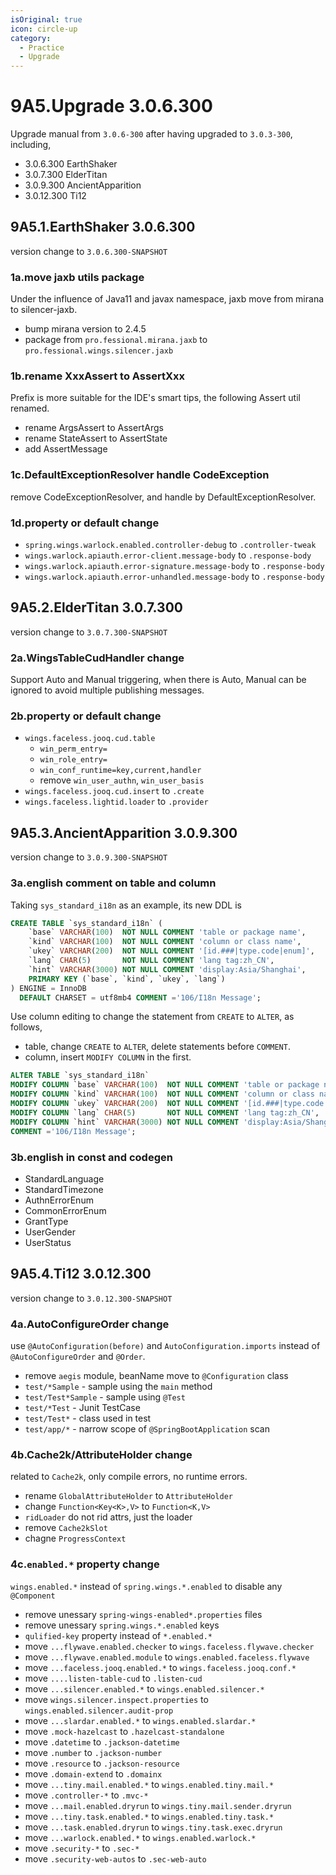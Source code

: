 ```yaml
---
isOriginal: true
icon: circle-up
category:
  - Practice
  - Upgrade
---
```


# 9A5.Upgrade 3.0.6.300

Upgrade manual from `3.0.6-300` after having upgraded to `3.0.3-300`, including,

* 3.0.6.300 EarthShaker
* 3.0.7.300 ElderTitan
* 3.0.9.300 AncientApparition
* 3.0.12.300 Ti12

## 9A5.1.EarthShaker 3.0.6.300

version change to `3.0.6.300-SNAPSHOT`

### 1a.move jaxb utils package

Under the influence of Java11 and javax namespace, jaxb move from mirana to silencer-jaxb.

* bump mirana version to 2.4.5
* package from `pro.fessional.mirana.jaxb` to `pro.fessional.wings.silencer.jaxb`

### 1b.rename XxxAssert to AssertXxx

Prefix is more suitable for the IDE's smart tips, the following Assert util renamed.

* rename ArgsAssert to AssertArgs
* rename StateAssert to AssertState
* add AssertMessage

### 1c.DefaultExceptionResolver handle CodeException

remove CodeExceptionResolver, and handle by DefaultExceptionResolver.

### 1d.property or default change

* `spring.wings.warlock.enabled.controller-debug` to `.controller-tweak`
* `wings.warlock.apiauth.error-client.message-body` to `.response-body`
* `wings.warlock.apiauth.error-signature.message-body` to `.response-body`
* `wings.warlock.apiauth.error-unhandled.message-body` to `.response-body`

## 9A5.2.ElderTitan 3.0.7.300

version change to `3.0.7.300-SNAPSHOT`

### 2a.WingsTableCudHandler change

Support Auto and Manual triggering, when there is Auto,
Manual can be ignored to avoid multiple publishing messages.

### 2b.property or default change

* `wings.faceless.jooq.cud.table`
  - `win_perm_entry=`
  - `win_role_entry=`
  - `win_conf_runtime=key,current,handler`
  - remove `win_user_authn`, `win_user_basis`
* `wings.faceless.jooq.cud.insert` to `.create`
* `wings.faceless.lightid.loader` to `.provider`

## 9A5.3.AncientApparition 3.0.9.300

version change to `3.0.9.300-SNAPSHOT`

### 3a.english comment on table and column

Taking `sys_standard_i18n` as an example, its new DDL is

```sql
CREATE TABLE `sys_standard_i18n` (
    `base` VARCHAR(100)  NOT NULL COMMENT 'table or package name',
    `kind` VARCHAR(100)  NOT NULL COMMENT 'column or class name',
    `ukey` VARCHAR(200)  NOT NULL COMMENT '[id.###|type.code|enum]',
    `lang` CHAR(5)       NOT NULL COMMENT 'lang tag:zh_CN',
    `hint` VARCHAR(3000) NOT NULL COMMENT 'display:Asia/Shanghai',
    PRIMARY KEY (`base`, `kind`, `ukey`, `lang`)
) ENGINE = InnoDB
  DEFAULT CHARSET = utf8mb4 COMMENT ='106/I18n Message';
```

Use column editing to change the statement from `CREATE` to `ALTER`, as follows,

* table, change `CREATE` to `ALTER`, delete statements before `COMMENT`.
* column, insert `MODIFY COLUMN` in the first.

```sql
ALTER TABLE `sys_standard_i18n`
MODIFY COLUMN `base` VARCHAR(100)  NOT NULL COMMENT 'table or package name',
MODIFY COLUMN `kind` VARCHAR(100)  NOT NULL COMMENT 'column or class name',
MODIFY COLUMN `ukey` VARCHAR(200)  NOT NULL COMMENT '[id.###|type.code|enum]',
MODIFY COLUMN `lang` CHAR(5)       NOT NULL COMMENT 'lang tag:zh_CN',
MODIFY COLUMN `hint` VARCHAR(3000) NOT NULL COMMENT 'display:Asia/Shanghai',
COMMENT ='106/I18n Message';
```

### 3b.english in const and codegen

* StandardLanguage
* StandardTimezone
* AuthnErrorEnum
* CommonErrorEnum
* GrantType
* UserGender
* UserStatus

## 9A5.4.Ti12 3.0.12.300

version change to `3.0.12.300-SNAPSHOT`

### 4a.AutoConfigureOrder change

use `@AutoConfiguration(before)` and `AutoConfiguration.imports` instead of `@AutoConfigureOrder` and `@Order`.

* remove `aegis` module, beanName move to `@Configuration` class
* `test/*Sample` - sample using the `main` method
* `test/Test*Sample` - sample using `@Test`
* `test/*Test` - Junit TestCase
* `test/Test*` - class used in test
* `test/app/*` - narrow scope of `@SpringBootApplication` scan

### 4b.Cache2k/AttributeHolder change

related to `Cache2k`, only compile errors, no runtime errors.

* rename `GlobalAttributeHolder` to `AttributeHolder`
* change `Function<Key<K>,V>` to `Function<K,V>`
* `ridLoader` do not rid attrs, just the loader
* remove `Cache2kSlot`
* chagne `ProgressContext`

### 4c.`enabled.*` property change

`wings.enabled.*` instead of `spring.wings.*.enabled` to disable any `@Component`

* remove unessary `spring-wings-enabled*.properties` files
* remove unessary `spring.wings.*.enabled` keys
* `qulified-key` property instead of `*.enabled.*`
* move `...flywave.enabled.checker` to `wings.faceless.flywave.checker`
* move `...flywave.enabled.module` to `wings.enabled.faceless.flywave`
* move `...faceless.jooq.enabled.*` to `wings.faceless.jooq.conf.*`
* move `....listen-table-cud` to `.listen-cud`
* move `...silencer.enabled.*` to `wings.enabled.silencer.*`
* move `wings.silencer.inspect.properties` to `wings.enabled.silencer.audit-prop`
* move `...slardar.enabled.*` to `wings.enabled.slardar.*`
* move `.mock-hazelcast` to `.hazelcast-standalone`
* move `.datetime` to `.jackson-datetime`
* move `.number` to `.jackson-number`
* move `.resource` to `.jackson-resource`
* move `.domain-extend` to `.domainx`
* move `...tiny.mail.enabled.*` to `wings.enabled.tiny.mail.*`
* move `.controller-*` to `.mvc-*`
* move `...mail.enabled.dryrun` to `wings.tiny.mail.sender.dryrun`
* move `...tiny.task.enabled.*` to `wings.enabled.tiny.task.*`
* move `...task.enabled.dryrun` to `wings.tiny.task.exec.dryrun`
* move `...warlock.enabled.*` to `wings.enabled.warlock.*`
* move `.security-*` to `.sec-*`
* move `.security-web-autos` to `.sec-web-auto`

